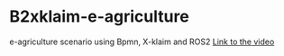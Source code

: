 # B2xklaim-e-agriculture
e-agriculture scenario using Bpmn, X-klaim and ROS2
[Link to the video](https://youtu.be/eplh7x7ImAI?si=9fZeVWMkB5p6-0Y6)
